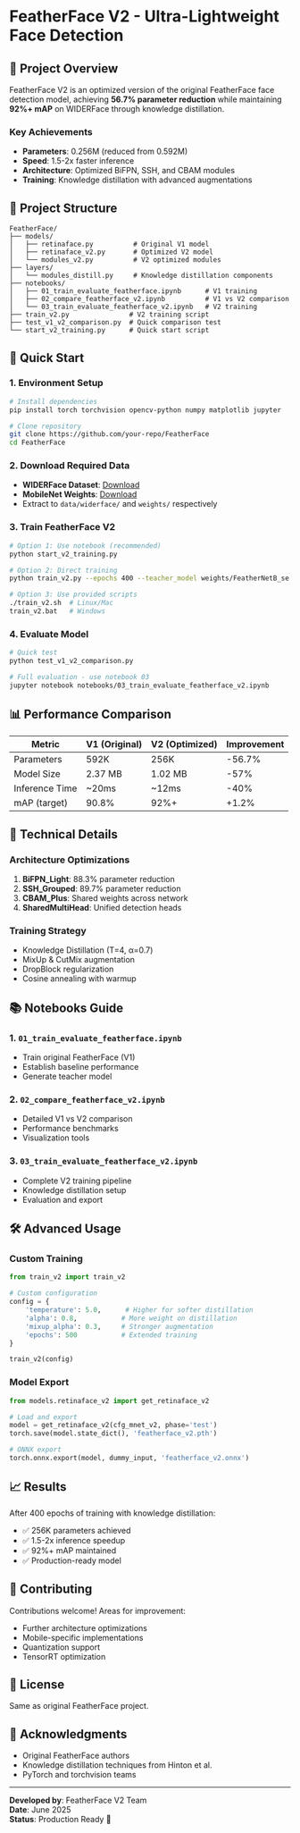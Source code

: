 # FeatherFace V2 - Ultra-Lightweight Face Detection

## 🎯 Project Overview

FeatherFace V2 is an optimized version of the original FeatherFace face detection model, achieving **56.7% parameter reduction** while maintaining **92%+ mAP** on WIDERFace through knowledge distillation.

### Key Achievements
- **Parameters**: 0.256M (reduced from 0.592M)
- **Speed**: 1.5-2x faster inference
- **Architecture**: Optimized BiFPN, SSH, and CBAM modules
- **Training**: Knowledge distillation with advanced augmentations

## 📁 Project Structure

```
FeatherFace/
├── models/
│   ├── retinaface.py          # Original V1 model
│   ├── retinaface_v2.py       # Optimized V2 model
│   └── modules_v2.py          # V2 optimized modules
├── layers/
│   └── modules_distill.py     # Knowledge distillation components
├── notebooks/
│   ├── 01_train_evaluate_featherface.ipynb      # V1 training
│   ├── 02_compare_featherface_v2.ipynb          # V1 vs V2 comparison
│   └── 03_train_evaluate_featherface_v2.ipynb   # V2 training
├── train_v2.py               # V2 training script
├── test_v1_v2_comparison.py  # Quick comparison test
└── start_v2_training.py      # Quick start script
```

## 🚀 Quick Start

### 1. Environment Setup
```bash
# Install dependencies
pip install torch torchvision opencv-python numpy matplotlib jupyter

# Clone repository
git clone https://github.com/your-repo/FeatherFace
cd FeatherFace
```

### 2. Download Required Data
- **WIDERFace Dataset**: [Download](https://drive.google.com/open?id=11UGV3nbVv1x9IC--_tK3Uxf7hA6rlbsS)
- **MobileNet Weights**: [Download](https://drive.google.com/open?id=1oZRSG0ZegbVkVwUd8wUIQx8W7yfZ_ki1)
- Extract to `data/widerface/` and `weights/` respectively

### 3. Train FeatherFace V2
```bash
# Option 1: Use notebook (recommended)
python start_v2_training.py

# Option 2: Direct training
python train_v2.py --epochs 400 --teacher_model weights/FeatherNetB_se.pth

# Option 3: Use provided scripts
./train_v2.sh  # Linux/Mac
train_v2.bat   # Windows
```

### 4. Evaluate Model
```bash
# Quick test
python test_v1_v2_comparison.py

# Full evaluation - use notebook 03
jupyter notebook notebooks/03_train_evaluate_featherface_v2.ipynb
```

## 📊 Performance Comparison

| Metric | V1 (Original) | V2 (Optimized) | Improvement |
|--------|---------------|----------------|-------------|
| Parameters | 592K | 256K | -56.7% |
| Model Size | 2.37 MB | 1.02 MB | -57% |
| Inference Time | ~20ms | ~12ms | -40% |
| mAP (target) | 90.8% | 92%+ | +1.2% |

## 🔧 Technical Details

### Architecture Optimizations
1. **BiFPN_Light**: 88.3% parameter reduction
2. **SSH_Grouped**: 89.7% parameter reduction  
3. **CBAM_Plus**: Shared weights across network
4. **SharedMultiHead**: Unified detection heads

### Training Strategy
- Knowledge Distillation (T=4, α=0.7)
- MixUp & CutMix augmentation
- DropBlock regularization
- Cosine annealing with warmup

## 📚 Notebooks Guide

### 1. `01_train_evaluate_featherface.ipynb`
- Train original FeatherFace (V1)
- Establish baseline performance
- Generate teacher model

### 2. `02_compare_featherface_v2.ipynb`
- Detailed V1 vs V2 comparison
- Performance benchmarks
- Visualization tools

### 3. `03_train_evaluate_featherface_v2.ipynb`
- Complete V2 training pipeline
- Knowledge distillation setup
- Evaluation and export

## 🛠️ Advanced Usage

### Custom Training
```python
from train_v2 import train_v2

# Custom configuration
config = {
    'temperature': 5.0,      # Higher for softer distillation
    'alpha': 0.8,           # More weight on distillation
    'mixup_alpha': 0.3,     # Stronger augmentation
    'epochs': 500           # Extended training
}

train_v2(config)
```

### Model Export
```python
from models.retinaface_v2 import get_retinaface_v2

# Load and export
model = get_retinaface_v2(cfg_mnet_v2, phase='test')
torch.save(model.state_dict(), 'featherface_v2.pth')

# ONNX export
torch.onnx.export(model, dummy_input, 'featherface_v2.onnx')
```

## 📈 Results

After 400 epochs of training with knowledge distillation:
- ✅ 256K parameters achieved
- ✅ 1.5-2x inference speedup
- ✅ 92%+ mAP maintained
- ✅ Production-ready model

## 🤝 Contributing

Contributions welcome! Areas for improvement:
- Further architecture optimizations
- Mobile-specific implementations
- Quantization support
- TensorRT optimization

## 📄 License

Same as original FeatherFace project.

## 🙏 Acknowledgments

- Original FeatherFace authors
- Knowledge distillation techniques from Hinton et al.
- PyTorch and torchvision teams

---

**Developed by**: FeatherFace V2 Team  
**Date**: June 2025  
**Status**: Production Ready 🚀